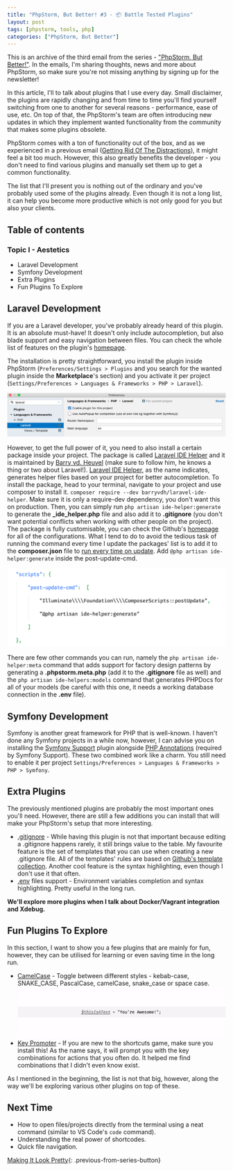 ```yaml
---
title: "PhpStorm, But Better! #3 - 📦 Battle Tested Plugins"
layout: post
tags: [phpstorm, tools, php]
categories: ["PhpStorm, But Better"]
---
```


This is an archive of the third email from the series - ["PhpStorm, But Better!"](http://phpstormbutbetter.com/). In the emails, I'm sharing thoughts, news and more about PhpStorm, so make sure you're not missing anything by signing up for the newsletter! 

In this article, I'll to talk about plugins that I use every day. Small disclaimer, the plugins are rapidly changing and from time to time you'll find yourself switching from one to another for several reasons - performance, ease of use, etc. On top of that, the PhpStorm's team are often introducing new updates in which they implement wanted functionality from the community that makes some plugins obsolete.

PhpStorm comes with a ton of functionality out of the box, and as we experienced in a previous email ([Getting Rid Of The Distractions](/blog/phpstorm-but-better-getting-rid-of-the-distractions)), it might feel a bit too much. However, this also greatly benefits the developer - you don't need to find various plugins and manually set them up to get a common functionality.

The list that I'll present you is nothing out of the ordinary and you've probably used some of the plugins already. Even though it is not a long list, it can help you become more productive which is not only good for you but also your clients.

## Table of contents
### Topic I - Aestetics
- Laravel Development
- Symfony Development
- Extra Plugins
- Fun Plugins To Explore

## Laravel Development
If you are a Laravel developer, you've probably already heard of this plugin. It is an absolute must-have! It doesn't only include autocompletion, but also blade support and easy navigation between files. You can check the whole list of features on the plugin's [homepage](https://plugins.jetbrains.com/plugin/7532-laravel).

The installation is pretty straightforward, you install the plugin inside PhpStorm (`Preferences/Settings > Plugins` and you search for the wanted plugin inside the **Marketplace**'s section) and you activate it per project (`Settings/Preferences > Languages & Frameworks > PHP > Laravel`).

![](/assets/images/posts/phpstorm-but-better-battle-tested-plugins/0.png)

However, to get the full power of it, you need to also install a certain package inside your project. The package is called [Laravel IDE Helper](https://github.com/barryvdh/laravel-ide-helper) and it is maintained by [Barry vd. Heuvel](https://twitter.com/barryvdh?lang=en) (make sure to follow him, he knows a thing or two about Laravel!). [Laravel IDE Helper](https://github.com/barryvdh/laravel-ide-helper), as the name indicates, generates helper files based on your project for better autocompletion. To install the package, head to your terminal, navigate to your project and use composer to install it. `composer require --dev barryvdh/laravel-ide-helper`. Make sure it is only a require-dev dependency, you don't want this on production. Then, you can simply run `php artisan ide-helper:generate` to generate the **_ide_helper.php** file and also add it to **.gitignore** (you don't want potential conflicts when working with other people on the project). The package is fully customisable, you can check the Github's [homepage](https://github.com/barryvdh/laravel-ide-helper) for all of the configurations. What I tend to do to avoid the tedious task of running the command every time I update the packages' list is to add it to the **composer.json** file to [run every time on update](https://github.com/barryvdh/laravel-ide-helper#automatic-phpdoc-generation-for-laravel-facades). Add `@php artisan ide-helper:generate` inside the post-update-cmd.

![](/assets/images/posts/phpstorm-but-better-battle-tested-plugins/1.png)

There are few other commands you can run, namely the `php artisan ide-helper:meta` command that adds support for factory design patterns by generating a **.phpstorm.meta.php** (add it to the **.gitignore** file as well) and the `php artisan ide-helpers:models` command that generates PHPDocs for all of your models (be careful with this one, it needs a working database connection in the **.env** file).

## Symfony Development
Symfony is another great framework for PHP that is well-known. I haven't done any Symfony projects in a while now, however, I can advise you on installing the [Symfony Support](https://plugins.jetbrains.com/plugin/7219-symfony-support/) plugin alongside [PHP Annotations](https://plugins.jetbrains.com/plugin/7320-php-annotations/) (required by Symfony Support). These two combined work like a charm. You still need to enable it per project `Settings/Preferences > Languages & Frameworks > PHP > Symfony`.

## Extra Plugins
The previously mentioned plugins are probably the most important ones you'll need. However, there are still a few additions you can install that will make your PhpStorm's setup that more interesting.

- ​[.gitignore](https://plugins.jetbrains.com/plugin/7495--ignore) - While having this plugin is not that important because editing a .gitignore happens rarely, it still brings value to the table. My favourite feature is the set of templates that you can use when creating a new .gitignore file. All of the templates' rules are based on [Github's template collection](https://github.com/github/gitignore). Another cool feature is the syntax highlighting, even though I don't use it that often.
- ​[.env](https://plugins.jetbrains.com/plugin/9525--env-files-support) files support - Environment variables completion and syntax highlighting. Pretty useful in the long run.

**We'll explore more plugins when I talk about Docker/Vagrant integration and Xdebug.**

## Fun Plugins To Explore
In this section, I want to show you a few plugins that are mainly for fun, however, they can be utilised for learning or even saving time in the long run.

- [​CamelCase](https://plugins.jetbrains.com/plugin/7160-camelcase) - Toggle between different styles - kebab-case, SNAKE_CASE, PascalCase, camelCase, snake_case or space case.
![](/assets/images/posts/phpstorm-but-better-battle-tested-plugins/2.gif)
- ​[Key Promoter](https://plugins.jetbrains.com/plugin/9792-key-promoter-x) - If you are new to the shortcuts game, make sure you install this! As the name says, it will prompt you with the key combinations for actions that you often do. It helped me find combinations that I didn't even know exist.

As I mentioned in the beginning, the list is not that big, however, along the way we'll be exploring various other plugins on top of these.

## Next Time
- How to open files/projects directly from the terminal using a neat command (similar to VS Code's `code` command).
- Understanding the real power of shortcodes.
- Quick file navigation.

[Making It Look Pretty](/blog/phpstorm-but-better-making-it-look-pretty){: .previous-from-series-button}